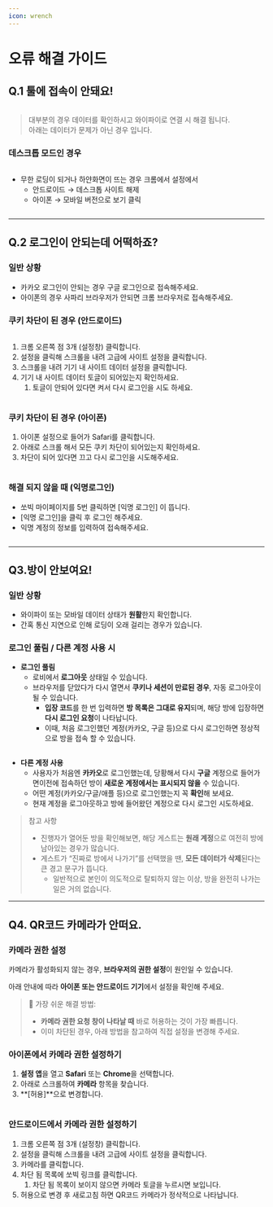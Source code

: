 ```yaml
---
icon: wrench
---
```


# 오류 해결 가이드

## Q.1 툴에 접속이 안돼요!



<figure><img src="../.gitbook/assets/무한로딩 둘다.png" alt=""><figcaption></figcaption></figure>

> 대부분의 경우 데이터를 확인하시고 와이파이로 연결 시 해결 됩니다.\
> 아래는 데이터가 문제가 아닌 경우 입니다.

### 데스크톱 모드인 경우

<figure><img src="../.gitbook/assets/데스크톱 모드.png" alt=""><figcaption></figcaption></figure>

* 무한 로딩이 되거나 하얀화면이 뜨는 경우 크롬에서 설정에서
  * 안드로이드 → 데스크톱 사이트 해제
  * 아이폰 → 모바일 버전으로 보기 클릭



<figure><img src="../.gitbook/assets/데스크톱 끄기 둘다.png" alt=""><figcaption></figcaption></figure>

***

## Q.2 로그인이 안되는데 어떡하죠?



### 일반 상황

* 카카오 로그인이 안되는 경우 구글 로그인으로 접속해주세요.
* 아이폰의 경우 사파리 브라우저가 안되면 크롬 브라우저로 접속해주세요.

### 쿠키 차단이 된 경우 (안드로이드)

<figure><img src="../.gitbook/assets/로그인 쿠키 차단.png" alt=""><figcaption></figcaption></figure>



1. 크롬 오른쪽 점 3개 (설정창) 클릭합니다.
2. 설정을 클릭해 스크롤을 내려 고급에 사이트 설정을 클릭합니다.
3. 스크롤을 내려 기기 내 사이트 데이터 설정을 클릭합니다.
4. 기기 내 사이트 데이터 토글이 되어있는지 확인하세요.
   1. 토글이 안되어 있다면 켜서 다시 로그인을 시도 하세요.



<figure><img src="../.gitbook/assets/Group 11.png" alt=""><figcaption></figcaption></figure>

### 쿠키 차단이 된 경우 (아이폰)

1. 아이폰 설정으로 들어가 Safari를 클릭합니다.
2. 아래로 스크롤 해서 모든 쿠키 차단이 되어있는지 확인하세요.
3. 차단이 되어 있다면 끄고 다시 로그인을 시도해주세요.



<figure><img src="../.gitbook/assets/아이폰 쿠키 차단 해재.png" alt=""><figcaption></figcaption></figure>



### 해결 되지 않을 때 (익명로그인)

* 쏘빅 마이페이지를 5번 클릭하면 \[익명 로그인] 이 뜹니다.
* \[익명 로그인]을 클릭 후 로그인 해주세요.
* 익명 계정의 정보를 입력하여 접속해주세요.



<figure><img src="../.gitbook/assets/익명로그인 (1).png" alt=""><figcaption></figcaption></figure>

***

## Q3.방이 안보여요!



### 일반 상황

* 와이파이 또는 모바일 데이터 상태가 **원활**한지 확인합니다.
* 간혹 통신 지연으로 인해 로딩이 오래 걸리는 경우가 있습니다.



### 로그인 풀림 / 다른 계정 사용 시

* **로그인 풀림**
  * 로비에서 **로그아웃** 상태일 수 있습니다.
  * 브라우저를 닫았다가 다시 열면서 **쿠키나 세션이 만료된 경우**, 자동 로그아웃이 될 수 있습니다.
    * **입장 코드**를 한 번 입력하면 **방 목록은 그대로 유지**되며, 해당 방에 입장하면 **다시 로그인 요청**이 나타납니다.
    * 이때, 처음 로그인했던 계정(카카오, 구글 등)으로 다시 로그인하면 정상적으로 방을 접속 할 수 있습니다.



<figure><img src="../.gitbook/assets/Group 19.png" alt=""><figcaption></figcaption></figure>



* **다른 계정 사용**
  * 사용자가 처음엔 **카카오**로 로그인했는데, 당황해서 다시 **구글** 계정으로 들어가면이전에 접속하던 방이 **새로운 계정에서는 표시되지 않을** 수 있습니다.
  * 어떤 계정(카카오/구글/애플 등)으로 로그인했는지 꼭 **확인**해 보세요.
  * 현재 계정을 로그아웃하고 방에 들어왔던 계정으로 다시 로그인 시도하세요.



> 참고 사항
>
> * 진행자가 열어둔 방을 확인해보면, 해당 게스트는 **원래 계정**으로 여전히 방에 남아있는 경우가 많습니다.
> * 게스트가 “진짜로 방에서 나가기”를 선택했을 땐, **모든 데이터가 삭제**된다는 큰 경고 문구가 뜹니다.
>   * 일반적으로 본인이 의도적으로 탈퇴하지 않는 이상, 방을 완전히 나가는 일은 거의 없습니다.



***

## Q4. QR코드 카메라가 안떠요.

### 카메라 권한 설정

카메라가 활성화되지 않는 경우, **브라우저의 권한 설정**이 원인일 수 있습니다.

아래 안내에 따라 **아이폰 또는 안드로이드 기기**에서 설정을 확인해 주세요.

> 📌 가장 쉬운 해결 방법:
>
> * **카메라 권한 요청 창이 나타날 때** 바로 허용하는 것이 가장 빠릅니다.
> * 이미 차단된 경우, 아래 방법을 참고하여 직접 설정을 변경해 주세요.

### **아이폰에서 카메라 권한 설정하기**

1. **설정 앱**을 열고 **Safari** 또는 **Chrome**을 선택합니다.
2. 아래로 스크롤하여 **카메라** 항목을 찾습니다.
3. \*\*\[허용]\*\*으로 변경합니다.

<figure><img src="../.gitbook/assets/Untitled.png" alt=""><figcaption></figcaption></figure>



### **안드로이드에서 카메라 권한 설정하기**

1. 크롬 오른쪽 점 3개 (설정창) 클릭합니다.
2. 설정을 클릭해 스크롤을 내려 고급에 사이트 설정을 클릭합니다.
3. 카메라를 클릭합니다.
4. 차단 됨 목록에 쏘빅 링크를 클릭합니다.
   1. 차단 됨 목록이 보이지 않으면 카메라 토글을 누르시면 보입니다.
5. 허용으로 변경 후 새로고침 하면 QR코드 카메라가 정삭적으로 나타납니다.

<figure><img src="../.gitbook/assets/Group 21 (1).png" alt=""><figcaption></figcaption></figure>

